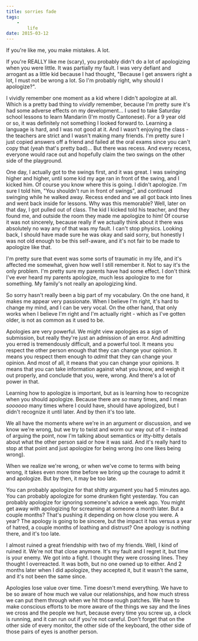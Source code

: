 ```yaml
---
title: sorries fade
tags:
    -
        life
date: 2015-03-12
---
```


If you're like me, you make mistakes. A lot.

If you're REALLY like me (scary), you probably didn't do a lot of apologizing when you were little. It was partially my fault. I was very defiant and arrogant as a little kid because I had thought, "Because I get answers right a lot, I must not be wrong a lot. So I'm probably right, why should I apologize?".

I vividly remember one moment as a kid where I didn't apologize at all. Which is a pretty bad thing to *vividly* remember, because I'm pretty sure it's had some adverse effects on my development... I used to take Saturday school lessons to learn Mandarin (I'm mostly Cantonese). For a 9 year old or so, it was definitely not something I looked forward to. Learning a language is hard, and I was not good at it. And I wasn't enjoying the class - the teachers are strict and I wasn't making many friends. I'm pretty sure I just copied answers off a friend and failed at the oral exams since you can't copy that (yeah that's pretty bad)... But there was recess. And every recess, everyone would race out and hopefully claim the two swings on the other side of the playground.

One day, I actually got to the swings first, and it was great. I was swinging higher and higher, until some kid my age ran in front of the swing, and I kicked him. Of course you know where this is going. I didn't apologize. I'm sure I told him, "You shouldn't run in front of swings", and continued swinging while he walked away. Recess ended and we all got back into lines and went back inside for lessons. Why was this memorable? Well, later on that day, I got pulled out of class. The kid I kicked told his teacher, and they found me, and outside the room they made me apologize to him! Of course it was not sincerely, because really if we actually think about it there was absolutely no way any of that was my fault. I can't stop physics. Looking back, I should have made sure he was okay and said sorry, but honestly I was not old enough to be this self-aware, and it's not fair to be made to apologize like that.

I'm pretty sure that event was some sorts of traumatic in my life, and it's affected me somewhat, given how well I still remember it. Not to say it's the only problem. I'm pretty sure my parents have had some effect. I don't think I've ever heard my parents apologize, much less apologize to me for something. My family's not really an apologizing kind.

So sorry hasn't really been a big part of my vocabulary. On the one hand, it makes me appear very passionate. When I believe I'm right, it's hard to change my mind, and I can be very vocal. On the other hand, that only works when I believe I'm right and I'm actually right - which as I've gotten older, is not as common as it used to be.

Apologies are very powerful. We might view apologies as a sign of submission, but really they're just an admission of an error. And admitting you erred is tremendously difficult, and a powerful tool. It means you respect the other person enough that they can change your opinion. It means you respect them enough to *admit* that they can change your opinion. And most of all, it means that you can change your opinions. It means that you can take information against what you know, and weigh it out properly, and conclude that you, were, wrong. And there's a lot of power in that.

Learning how to apologize is important, but as is learning how to recognize when you should apologize. Because there are *so* many times, and I mean *soooooo* many times where I could have, should have apologized, but I didn't recognize it until later. And by then it's too late.

We all have the moments where we're in an argument or discussion, and we know we're wrong, but we try to twist and worm our way out of it &ndash; instead of arguing the point, now I'm talking about semantics or itty-bitty details about what the other person said or how it was said. And it's really hard to stop at that point and just apologize for being wrong (no one likes being wrong).

When we realize we're wrong, or when we've come to terms with being wrong, it takes even more time before we bring up the courage to admit it and apologize. But by then, it may be too late.

You can probably apologize for that shitty argument you had 5 minutes ago. You can probably apologize for some drunken fight yesterday. You can probably apologize for ignoring someone's advice a week ago. You might get away with apologizing for screaming at someone a month later. But a couple months? That's pushing it depending on how close you were. A year? The apology is going to be sincere, but the impact it has versus a year of hatred, a couple months of loathing and distrust? One apology is nothing there, and it's too late.

I almost ruined a great friendship with two of my friends. Well, I kind of ruined it. We're not that close anymore. It's my fault and I regret it, but time is your enemy. We got into a fight. I thought they were crossing lines. They thought I overreacted. It was both, but no one owned up to either. And 2 months later when I did apologize, they accepted it, but it wasn't the same, and it's not been the same since.

Apologies lose value over time. Time doesn't mend everything. We have to be so aware of how much we value our relationships, and how much stress we can put them through when we hit those rough patches. We have to make conscious efforts to be more aware of the things we say and the lines we cross and the people we hurt, because every time you screw up, a clock is running, and it can run out if you're not careful. Don't forget that on the other side of every monitor, the other side of the keyboard, the other side of those pairs of eyes is another person.
